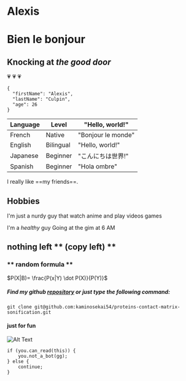 # Alexis
# Bien le bonjour
## Knocking at *the good door*
:heartpulse: :heartpulse: :heartpulse:

```
{
  "firstName": "Alexis",
  "lastName": "Culpin",
  "age": 26
}
```

| Language | Level        | "Hello, world!"      |
|----------|--------------|----------------------|
| French | Native       | "Bonjour le monde"        |
| English  | Bilingual    | "Hello, world!"      |
| Japanese | Beginner | "こんにちは世界!"    |
| Spanish    | Beginner     | "Hola ombre"      |

I really like  ==my friends==.

## Hobbies
I'm just a nurdy guy that watch anime and play videos games

I'm a *healthy* guy
Going at the gim at 6 AM


## nothing left ** (copy left) **


### ** random formula **
$P(X|B)= \frac{P(x|Y) \dot P(X)}{P(Y)}$

##### Find my github [repository](https://github.com/kaminosekai54) or just *type* the following command:

`git clone git@github.com:kaminosekai54/proteins-contact-matrix-sonification.git`

#### just for fun
![Alt Text](https://media.giphy.com/media/alvlhqPcBSNDs4wE3P/giphy.gif)

```
if (you.can_read(this)) {
    you.not_a_bot(gg);
} else {
    continue;
}
```

